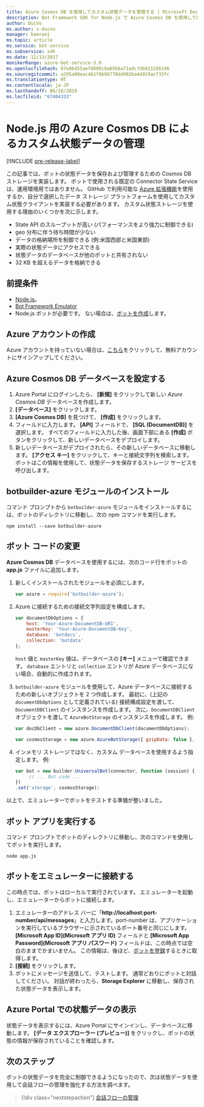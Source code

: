 ```yaml
---
title: Azure Cosmos DB を使用してカスタム状態データを管理する | Microsoft Docs
description: Bot Framework SDK for Node.js で Azure Cosmos DB を使用して状態データを保存および取得する方法を説明します。
author: DucVo
ms.author: v-ducvo
manager: kamrani
ms.topic: article
ms.service: bot-service
ms.subservice: sdk
ms.date: 12/13/2017
monikerRange: azure-bot-service-3.0
ms.openlocfilehash: 67e86455aefd000c8a6956a71adcfdb821266196
ms.sourcegitcommit: a295a90eac461f8b96770dd902ba44919acf33fc
ms.translationtype: HT
ms.contentlocale: ja-JP
ms.lasthandoff: 06/26/2019
ms.locfileid: "67404333"
---
```

# <a name="manage-custom-state-data-with-azure-cosmos-db-for-nodejs"></a>Node.js 用の Azure Cosmos DB によるカスタム状態データの管理

[!INCLUDE [pre-release-label](../includes/pre-release-label-v3.md)]

この記事では、ボットの状態データを保存および管理するための Cosmos DB ストレージを実装します。 ボットで使用される既定の Connector State Service は、運用環境用ではありません。 GitHub で利用可能な [Azure 拡張機能](https://www.npmjs.com/package/botbuilder-azure)を使用するか、自分で選択したデータ ストレージ プラットフォームを使用してカスタム状態クライアントを実装する必要があります。 カスタム状態ストレージを使用する理由のいくつかを次に示します。

- State API のスループットが高い (パフォーマンスをより強力に制御できる)
- geo 分布に伴う待ち時間が少ない
- データの格納場所を制御できる (例:米国西部と米国東部)
- 実際の状態データにアクセスできる
- 状態データのデータベースが他のボットと共有されない
- 32 KB を超えるデータを格納できる

## <a name="prerequisites"></a>前提条件

- [Node.js](https://nodejs.org/en/)。
- [Bot Framework Emulator](~/bot-service-debug-emulator.md)
- Node.js ボットが必要です。 ない場合は、[ボットを作成](bot-builder-nodejs-quickstart.md)します。 

## <a name="create-azure-account"></a>Azure アカウントの作成
Azure アカウントを持っていない場合は、[こちら](https://azure.microsoft.com/free/)をクリックして、無料アカウントにサインアップしてください。

## <a name="set-up-the-azure-cosmos-db-database"></a>Azure Cosmos DB データベースを設定する
1. Azure Portal にログインしたら、 **[新規]** をクリックして新しい *Azure Cosmos DB* データベースを作成します。 
2. **[データベース]** をクリックします。 
3. **[Azure Cosmos DB]** を見つけて、 **[作成]** をクリックします。
4. フィールドに入力します。 **[API]** フィールドで、 **[SQL (DocumentDB)]** を選択します。 すべてのフィールドに入力した後、画面下部にある **[作成]** ボタンをクリックして、新しいデータベースをデプロイします。 
5. 新しいデータベースがデプロイされたら、その新しいデータベースに移動します。 **[アクセス キー]** をクリックして、キーと接続文字列を検索します。 ボットはこの情報を使用して、状態データを保存するストレージ サービスを呼び出します。

## <a name="install-botbuilder-azure-module"></a>botbuilder-azure モジュールのインストール

コマンド プロンプトから `botbuilder-azure` モジュールをインストールするには、ボットのディレクトリに移動し、次の npm コマンドを実行します。

```nodejs
npm install --save botbuilder-azure
```

## <a name="modify-your-bot-code"></a>ボット コードの変更

**Azure Cosmos DB** データベースを使用するには、次のコード行をボットの **app.js** ファイルに追加します。

1. 新しくインストールされたモジュールを必須にします。

   ```javascript
   var azure = require('botbuilder-azure'); 
   ```

2. Azure に接続するための接続文字列設定を構成します。
   ```javascript
   var documentDbOptions = {
       host: 'Your-Azure-DocumentDB-URI', 
       masterKey: 'Your-Azure-DocumentDB-Key', 
       database: 'botdocs',   
       collection: 'botdata'
   };
   ```
   `host` 値と `masterKey` 値は、データベースの **[キー]** メニューで確認できます。 `database` エントリと `collection` エントリが Azure データベースにない場合、自動的に作成されます。

3. `botbuilder-azure` モジュールを使用して、Azure データベースに接続するための新しいオブジェクトを 2 つ作成します。 最初に、(上記の `documentDbOptions` として定義されている) 接続構成設定を渡して、`DocumentDBClient` のインスタンスを作成します。 次に、`DocumentDBClient` オブジェクトを渡して `AzureBotStorage` のインスタンスを作成します。 例:
   ```javascript
   var docDbClient = new azure.DocumentDbClient(documentDbOptions);

   var cosmosStorage = new azure.AzureBotStorage({ gzipData: false }, docDbClient);
   ```

4. インメモリ ストレージではなく、カスタム データベースを使用するよう指定します。 例:

   ```javascript
   var bot = new builder.UniversalBot(connector, function (session) {
        // ... Bot code ...
   })
   .set('storage', cosmosStorage);
   ```

以上で、エミュレーターでボットをテストする準備が整いました。

## <a name="run-your-bot-app"></a>ボット アプリを実行する

コマンド プロンプトでボットのディレクトリに移動し、次のコマンドを使用してボットを実行します。

```nodejs
node app.js
```

## <a name="connect-your-bot-to-the-emulator"></a>ボットをエミュレーターに接続する

この時点では、ボットはローカルで実行されています。 エミュレーターを起動し、エミュレーターからボットに接続します。

1. エミュレーターのアドレス バーに「<strong>http://localhost:port-number/api/messages</strong>」と入力します。port-number は、アプリケーションを実行しているブラウザーに示されているポート番号と同じにします。 <strong>[Microsoft App ID]\(Microsoft アプリ ID\)</strong> フィールドと <strong>[Microsoft App Password]\(Microsoft アプリ パスワード\)</strong> フィールドは、この時点では空白のままでかまいません。 この情報は、後ほど、[ボットを登録](~/bot-service-quickstart-registration.md)するときに取得します。
2. **[接続]** をクリックします。
3. ボットにメッセージを送信して、テストします。 通常どおりにボットと対話してください。 対話が終わったら、**Storage Explorer** に移動し、保存された状態データを表示します。

## <a name="view-state-data-on-azure-portal"></a>Azure Portal での状態データの表示

状態データを表示するには、Azure Portal にサインインし、データベースに移動します。 **[データ エクスプローラー (プレビュー)]** をクリックし、ボットの状態の情報が保存されていることを確認します。

## <a name="next-step"></a>次のステップ

ボットの状態データを完全に制御できるようになったので、次は状態データを使用して会話フローの管理を強化する方法を調べます。

> [!div class="nextstepaction"]
> [会話フローの管理](bot-builder-nodejs-dialog-manage-conversation-flow.md)
